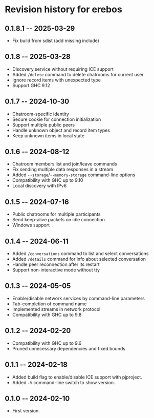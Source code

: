 # Revision history for erebos

## 0.1.8.1 -- 2025-03-29

* Fix build from sdist (add missing include)

## 0.1.8 -- 2025-03-28

* Discovery service without requiring ICE support
* Added `/delete` command to delete chatrooms for current user
* Ignore record items with unexpected type
* Support GHC 9.12

## 0.1.7 -- 2024-10-30

* Chatroom-specific identity
* Secure cookie for connection initialization
* Support multiple public peers
* Handle unknown object and record item types
* Keep unknown items in local state

## 0.1.6 -- 2024-08-12

* Chatroom members list and join/leave commands
* Fix sending multiple data responses in a stream
* Added `--storage`/`--memory-storage` command-line options
* Compatibility with GHC up to 9.10
* Local discovery with IPv6

## 0.1.5 -- 2024-07-16

* Public chatrooms for multiple participants
* Send keep-alive packets on idle connection
* Windows support

## 0.1.4 -- 2024-06-11

* Added `/conversations` command to list and select conversations
* Added `/details` command for info about selected conversation
* Handle peer reconnection after its restart
* Support non-interactive mode without tty

## 0.1.3 -- 2024-05-05

* Enable/disable network services by command-line parameters
* Tab-completion of command name
* Implemented streams in network protocol
* Compatibility with GHC up to 9.8

## 0.1.2 -- 2024-02-20

* Compatibility with GHC up to 9.6
* Pruned unnecessary dependencies and fixed bounds

## 0.1.1 -- 2024-02-18

* Added build flag to enable/disable ICE support with pjproject.
* Added `-V` command-line switch to show version.

## 0.1.0 -- 2024-02-10

* First version.
